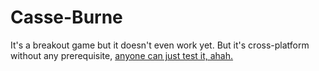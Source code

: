 # Casse-Burne

It's a breakout game but it doesn't even work yet. But it's cross-platform without any prerequisite, [anyone can just test it, ahah.](https://cdn.rawgit.com/Erzender/casseburne/master/casseburne.html)
